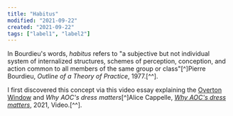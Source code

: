 ```yaml
---
title: "Habitus"
modified: "2021-09-22"
created: "2021-09-22"
tags: ["label1", "label2"]
---
```


In Bourdieu's words, _habitus_ refers to "a subjective but not individual system of internalized structures, schemes of perception, conception, and action common to all members of the same group or class"[^]Pierre Bourdieu, _Outline of a Theory of Practice_, 1977.[^^].

I first discovered this concept via this video essay explaining the [Overton Window](overton-window) and _Why AOC's dress matters_[^]Alice Cappelle, _[Why AOC's dress matters](https://www.youtube.com/watch?v=hax6xSScQdA)_, 2021, Video.[^^].

